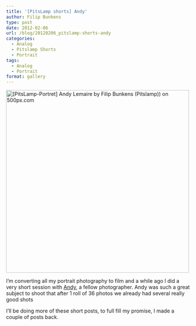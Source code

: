```yaml
---
title: '[PitsLamp shorts] Andy'
author: Filip Bunkens
type: post
date: 2012-02-06
url: /blog/20120206_pitslamp-shorts-andy
categories:
  - Analog
  - Pitslamp Shorts
  - Portrait
tags:
  - Analog
  - Portrait
format: gallery
---
```

[<img src="http://pcdn.500px.net/1241167/f3281da0546d8d4e1508208d6c8f1f7cd106cf1c/4.jpg" alt="[PitsLamp-Portret] Andy Lemaire by Filip Bunkens (Pitslamp)) on 500px.com" width="500" />][1]

I&#8217;m converting all my portrait photography to film and a while ago I did a very short session with <a href="http://www.andylemaire.be" title="Photography Andy Lemaire" rel="contact met">Andy</a>, a fellow photographer. Andy was such a great subject to shoot that after 1 roll of 36 photos we already had several really good shots

I&#8217;ll be doing more of these short posts, to full fill my promise, I made a couple of posts back.

 [1]: http://500px.com/photo/1241167
